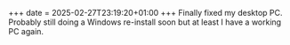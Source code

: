 +++
date = 2025-02-27T23:19:20+01:00
+++
Finally fixed my desktop PC. Probably still doing a Windows re-install soon but at least I have a working PC again.
